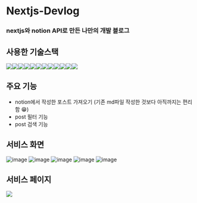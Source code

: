 # Nextjs-Devlog

### nextjs와 notion API로 만든 나만의 개발 블로그

## 사용한 기술스택

<div style="display:flex">
<img src="https://img.shields.io/badge/javascript-F7DF1E?style=flat-squre&logo=JavaScript&logoColor=black">
<img src="https://img.shields.io/badge/react-61DAFB?style=flat-squre&logo=React&logoColor=black">
<img src="https://img.shields.io/badge/nextjs-fff?style=flat-squre&logo=Next.js&logoColor=black">
<img src="https://img.shields.io/badge/redux-764ABC?style=flat-squre&logo=Redux&logoColor=black">
<img src="https://img.shields.io/badge/html-E34F26?style=flat-squre&logo=HTML5&logoColor=black">
<img src="https://img.shields.io/badge/css-1572B6?style=flat-squre&logo=CSS3&logoColor=black">
<img src="https://img.shields.io/badge/nodejs-339933?style=flat-squre&logo=Node.js&logoColor=black">
<img src="https://img.shields.io/badge/express-fff?style=flat-squre&logo=Express&logoColor=black">
<img src="https://img.shields.io/badge/MySQL-4479A1?style=flat-squre&logo=MySQL&logoColor=white">
<img src="https://img.shields.io/badge/GitHub-181717?style=flat-squre&logo=Github&logoColor=white">
<img src="https://img.shields.io/badge/Notion-000?style=flat-squre&logo=Notion&logoColor=white">
<img src="https://img.shields.io/badge/Ubuntu-E95428?style=flat-squre&logo=Ubuntu&logoColor=white">
</div>


## 주요 기능

- notion에서 작성한 포스트 가져오기 (기존 md파일 작성한 것보다 아직까지는 편리함 😁)
- post 필터 기능
- post 검색 기능

## 서비스 화면

![image](https://user-images.githubusercontent.com/105469077/235910485-3c127dfa-5b51-475a-9832-a5f6952de081.png)
![image](https://user-images.githubusercontent.com/105469077/235910590-663281ef-5a0e-48c5-96e1-469cca76d40f.png)
![image](https://user-images.githubusercontent.com/105469077/235910649-56810222-f2d8-4e68-9e70-d253b8efb5a6.png)
![image](https://user-images.githubusercontent.com/105469077/235910717-6a16442d-bb24-4718-bb0e-db8eff7cc3fb.png)
![image](https://user-images.githubusercontent.com/105469077/235910893-3e32e08a-ba79-4e7d-b827-0c59972e5733.png)



## 서비스 페이지
<a href="https://hyunwoomemo.vercel.app/" target="_blank"><img src="https://img.shields.io/badge/NextjsDevlog-0A0A0A?style=for-the-badge&logo=dev.to&logoColor=white"></a>
